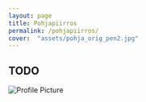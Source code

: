 ```yaml
---
layout: page
title: Pohjapiirros
permalink: /pohjapiirros/
cover:  "assets/pohja_orig_pen2.jpg"
---
```


## TODO

<img src="{{ site.baseurl }}assets/pohja_orig.jpg" title="Profile Picture" class="profile">
